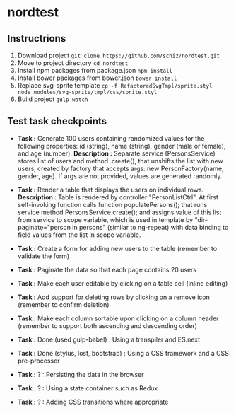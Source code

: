 # nordtest

## Instructrions

1. Download project `git clone https://github.com/schiz/nordtest.git`
2. Move to project directory `cd nordtest` 
3. Install npm packages from package.json `npm install`
4. Install bower packages from bower.json `bower install`
5. Replace svg-sprite template `cp -f RefactoredSvgTmpl/sprite.styl node_modules/svg-sprite/tmpl/css/sprite.styl`
5. Build project `gulp watch`

## Test task checkpoints
- **Task :** Generate 100 users containing randomized values for the following properties: id (string), name (string), gender (male or female), and age (number). **Description :** Separate service (PersonsService) stores list of users and method .create(), that unshifts the list with new users, created by factory that accepts args: new PersonFactory(name, gender, age). If args are not provided, values are generated randomly.
- **Task :** Render a table that displays the users on individual rows. **Description :** Table is rendered by controller "PersonListCtrl". At first self-invoking function calls function populatePersons(); that runs service method PersonsService.create(); and assigns value of this list from service to scope variable, which is used in template by "dir-paginate="person in persons" (similar to ng-repeat) with data binding to field values from the list in scope variable.
- **Task :** Create a form for adding new users to the table (remember to validate the form)
- **Task :** Paginate the data so that each page contains 20 users
- **Task :** Make each user editable by clicking on a table cell (inline editing)
- **Task :** Add support for deleting rows by clicking on a remove icon (remember to confirm deletion)
- **Task :** Make each column sortable upon clicking on a column header (remember to support both ascending and descending order)

- **Task :** Done (used gulp-babel) : Using a transpiler and ES.next
- **Task :** Done (stylus, lost, bootstrap) : Using a CSS framework and a CSS pre-processor
- **Task :** ? : Persisting the data in the browser
- **Task :** ? : Using a state container such as Redux
- **Task :** ? : Adding CSS transitions where appropriate
